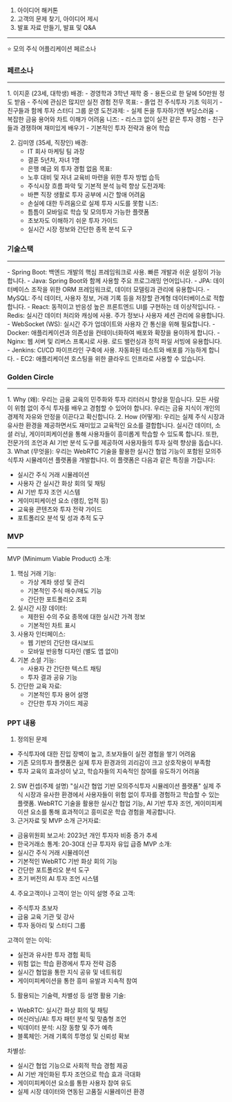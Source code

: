 
1. 아이디어 해커톤<br>
2. 고객의 문제 찾기, 아이디어 제시<br>
3. 발표 자료 만들기, 발표 및 Q&A

---

⭐ 모의 주식 어플리케이션 페르소나 
### 페르소나
<hr>
1. 이지훈 (23세, 대학생)
    배경:
    - 경영학과 3학년 재학 중
    - 용돈으로 한 달에 50만원 정도 받음
    - 주식에 관심은 많지만 실전 경험 전무
    목표:
    - 졸업 전 주식투자 기초 익히기
    - 친구들과 함께 투자 스터디 그룹 운영
    도전과제:
    - 실제 돈을 투자하기엔 부담스러움
    - 복잡한 금융 용어와 차트 이해가 어려움
    니즈:
    - 리스크 없이 실전 같은 투자 경험
    - 친구들과 경쟁하며 재미있게 배우기
    - 기본적인 투자 전략과 용어 학습

2. 김미영 (35세, 직장인)
    배경:
    - IT 회사 마케팅 팀 과장
    - 결혼 5년차, 자녀 1명
    - 은행 예금 외 투자 경험 없음
    목표:
    - 노후 대비 및 자녀 교육비 마련을 위한 투자 방법 습득
    - 주식시장 흐름 파악 및 기본적 분석 능력 향상
    도전과제:
    - 바쁜 직장 생활로 투자 공부에 시간 할애 어려움
    - 손실에 대한 두려움으로 실제 투자 시도를 못함
    니즈:
    - 틈틈이 모바일로 학습 및 모의투자 가능한 플랫폼
    - 초보자도 이해하기 쉬운 투자 가이드
    - 실시간 시장 정보와 간단한 종목 분석 도구

### 기술스택
<hr>
- Spring Boot: 백엔드 개발의 핵심 프레임워크로 사용. 빠른 개발과 쉬운 설정이 가능합니다.
- Java: Spring Boot와 함께 사용할 주요 프로그래밍 언어입니다.
- JPA: 데이터베이스 조작을 위한 ORM 프레임워크로, 데이터 모델링과 관리에 유용합니다.
- MySQL: 주식 데이터, 사용자 정보, 거래 기록 등을 저장할 관계형 데이터베이스로 적합합니다.
- React: 동적이고 반응성 높은 프론트엔드 UI를 구현하는 데 이상적입니다.
- Redis: 실시간 데이터 처리와 캐싱에 사용. 주가 정보나 사용자 세션 관리에 유용합니다.
- WebSocket (WS): 실시간 주가 업데이트와 사용자 간 통신을 위해 필요합니다.
- Docker: 애플리케이션과 의존성을 컨테이너화하여 배포와 확장을 용이하게 합니다.
- Nginx: 웹 서버 및 리버스 프록시로 사용. 로드 밸런싱과 정적 파일 서빙에 유용합니다.
- Jenkins: CI/CD 파이프라인 구축에 사용. 자동화된 테스트와 배포를 가능하게 합니다.
- EC2: 애플리케이션 호스팅을 위한 클라우드 인프라로 사용할 수 있습니다.

### Golden Circle
<hr>
1. Why (왜): 우리는 금융 교육의 민주화와 투자 리터러시 향상을 믿습니다. 모든 사람이 위험 없이 주식 투자를 배우고 경험할 수 있어야 합니다. 우리는 금융 지식이 개인의 경제적 자유와 안정을 이끈다고 확신합니다.
2. How (어떻게): 우리는 실제 주식 시장과 유사한 환경을 제공하면서도 재미있고 교육적인 요소를 결합합니다. 실시간 데이터, 소셜 러닝, 게이미피케이션을 통해 사용자들이 흥미롭게 학습할 수 있도록 합니다. 또한, 전문가의 조언과 AI 기반 분석 도구를 제공하여 사용자들의 투자 실력 향상을 돕습니다.
3. What (무엇을): 우리는 WebRTC 기술을 활용한 실시간 협업 기능이 포함된 모의주식투자 시뮬레이션 플랫폼을 개발합니다. 이 플랫폼은 다음과 같은 특징을 가집니다:

- 실시간 주식 거래 시뮬레이션
- 사용자 간 실시간 화상 회의 및 채팅
- AI 기반 투자 조언 시스템
- 게이미피케이션 요소 (랭킹, 업적 등)
- 교육용 콘텐츠와 투자 전략 가이드
- 포트폴리오 분석 및 성과 추적 도구

### MVP
<hr>
MVP (Minimum Viable Product) 소개:

1. 핵심 거래 기능:
    - 가상 계좌 생성 및 관리
    - 기본적인 주식 매수/매도 기능
    - 간단한 포트폴리오 조회
2. 실시간 시장 데이터:
    - 제한된 수의 주요 종목에 대한 실시간 가격 정보
    - 기본적인 차트 표시
3. 사용자 인터페이스:
    - 웹 기반의 간단한 대시보드
    - 모바일 반응형 디자인 (별도 앱 없이)
4. 기본 소셜 기능:
    - 사용자 간 간단한 텍스트 채팅
    - 투자 결과 공유 기능
5. 간단한 교육 자료:
    - 기본적인 투자 용어 설명
    - 간단한 투자 가이드 제공

### PPT 내용
1. 정의된 문제

- 주식투자에 대한 진입 장벽이 높고, 초보자들이 실전 경험을 쌓기 어려움
- 기존 모의투자 플랫폼은 실제 투자 환경과의 괴리감이 크고 상호작용이 부족함
- 투자 교육의 효과성이 낮고, 학습자들의 지속적인 참여를 유도하기 어려움

2. SW 컨셉(주제 설명) "실시간 협업 기반 모의주식투자 시뮬레이션 플랫폼" 실제 주식 시장과 유사한 환경에서 사용자들이 위험 없이 투자를 경험하고 학습할 수 있는 플랫폼. WebRTC 기술을 활용한 실시간 협업 기능, AI 기반 투자 조언, 게이미피케이션 요소를 통해 효과적이고 흥미로운 학습 경험을 제공합니다.
3. 근거자료 및 MVP 소개 근거자료:

- 금융위원회 보고서: 2023년 개인 투자자 비중 증가 추세
- 한국거래소 통계: 20-30대 신규 투자자 유입 급증 MVP 소개:
- 실시간 주식 거래 시뮬레이션
- 기본적인 WebRTC 기반 화상 회의 기능
- 간단한 포트폴리오 분석 도구
- 초기 버전의 AI 투자 조언 시스템

4. 주요고객이나 고객이 얻는 이익 설명 주요 고객:

- 주식투자 초보자
- 금융 교육 기관 및 강사
- 투자 동아리 및 스터디 그룹

고객이 얻는 이익:

- 실전과 유사한 투자 경험 획득
- 위험 없는 학습 환경에서 투자 전략 검증
- 실시간 협업을 통한 지식 공유 및 네트워킹
- 게이미피케이션을 통한 흥미 유발과 지속적 참여

5. 활용되는 기술력, 차별성 등 설명 활용 기술:

- WebRTC: 실시간 화상 회의 및 채팅
- 머신러닝/AI: 투자 패턴 분석 및 맞춤형 조언
- 빅데이터 분석: 시장 동향 및 주가 예측
- 블록체인: 거래 기록의 투명성 및 신뢰성 확보

차별성:

- 실시간 협업 기능으로 사회적 학습 경험 제공
- AI 기반 개인화된 투자 조언으로 학습 효과 극대화
- 게이미피케이션 요소를 통한 사용자 참여 유도
- 실제 시장 데이터와 연동된 고품질 시뮬레이션 환경
